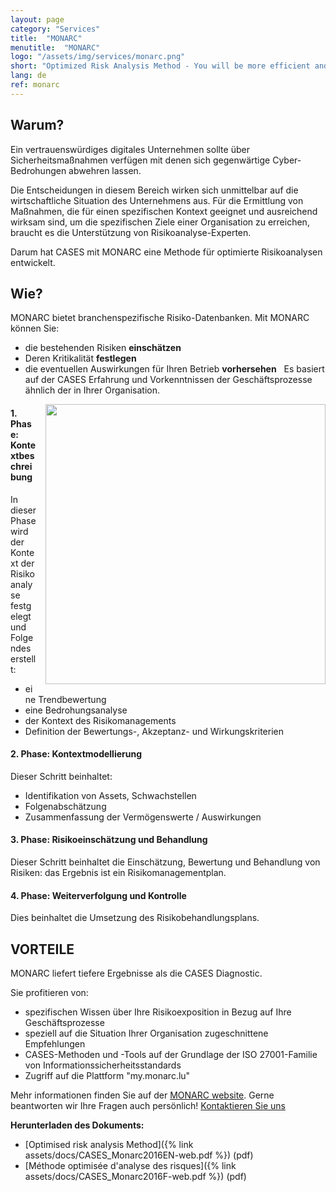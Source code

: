 ```yaml
---
layout: page
category: "Services"
title:  "MONARC"
menutitle:  "MONARC"
logo: "/assets/img/services/monarc.png"
short: "Optimized Risk Analysis Method - You will be more efficient and complete!"
lang: de
ref: monarc
---
```

## Warum?

Ein vertrauenswürdiges digitales Unternehmen sollte über Sicherheitsmaßnahmen verfügen mit denen sich gegenwärtige Cyber-Bedrohungen abwehren lassen.

Die Entscheidungen in diesem Bereich wirken sich unmittelbar auf die wirtschaftliche Situation des Unternehmens aus. Für die Ermittlung von Maßnahmen, die für einen spezifischen Kontext geeignet und ausreichend wirksam sind, um die spezifischen Ziele einer Organisation zu erreichen, braucht es die Unterstützung von Risikoanalyse-Experten.

Darum hat CASES mit MONARC eine Methode für optimierte Risikoanalysen entwickelt.

## Wie?
MONARC bietet branchenspezifische Risiko-Datenbanken. Mit MONARC können Sie:

* die bestehenden Risiken **einschätzen**
* Deren Kritikalität **festlegen**
* die eventuellen Auswirkungen für Ihren Betrieb **vorhersehen**
 
Es basiert auf der CASES Erfahrung und Vorkenntnissen der Geschäftsprozesse ähnlich der in Ihrer Organisation.

<img class="img-border" src="{{ 'assets/img/services/monarccircle.jpg' | relative_url }}" style="float:right; width:448px; margin-left: 15px;" />

#### 1. Phase: Kontextbeschreibung
In dieser Phase wird der Kontext der Risikoanalyse festgelegt und Folgendes erstellt:

* eine Trendbewertung
* eine Bedrohungsanalyse
* der Kontext des Risikomanagements
* Definition der Bewertungs-, Akzeptanz- und Wirkungskriterien

#### 2. Phase: Kontextmodellierung
Dieser Schritt beinhaltet:

* Identifikation von Assets, Schwachstellen
* Folgenabschätzung
* Zusammenfassung der Vermögenswerte / Auswirkungen

#### 3. Phase: Risikoeinschätzung und Behandlung
Dieser Schritt beinhaltet die Einschätzung, Bewertung und Behandlung von Risiken: das Ergebnis ist ein Risikomanagementplan.

#### 4. Phase: Weiterverfolgung und Kontrolle
Dies beinhaltet die Umsetzung des Risikobehandlungsplans.

## VORTEILE
MONARC liefert tiefere Ergebnisse als die CASES Diagnostic.

Sie profitieren von:

* spezifischen Wissen über Ihre Risikoexposition in Bezug auf Ihre Geschäftsprozesse
* speziell auf die Situation Ihrer Organisation zugeschnittene Empfehlungen
* CASES-Methoden und -Tools auf der Grundlage der ISO 27001-Familie von Informationssicherheitsstandards
* Zugriff auf die Plattform "my.monarc.lu"

Mehr informationen finden Sie auf der [MONARC website](https://www.monarc.lu). Gerne beantworten wir Ihre Fragen auch persönlich! [Kontaktieren Sie uns](mailto:services@cases.lu?subject=MONARC)

**Herunterladen des Dokuments:**

* [Optimised risk analysis Method]({% link assets/docs/CASES_Monarc2016EN-web.pdf %}) (pdf)
* [Méthode optimisée d'analyse des risques]({% link assets/docs/CASES_Monarc2016F-web.pdf %}) (pdf)
